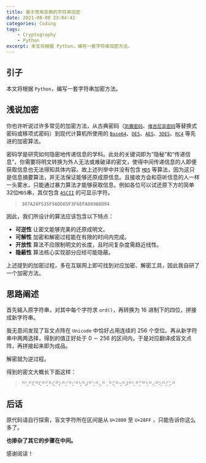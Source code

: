```yaml
---
title: 基于常用变换的字符串加密
date: 2021-08-08 23:04:42
categories: Coding
tags:
    - Cryptography
    - Python
excerpt: 本文将根据 Python，编写一套字符串加密方法。
---
```


## 引子

本文将根据 `Python`，编写一套字符串加密方法。

## 浅说加密

你也许听说过许多常见的加密方法，从古典密码（[`凯撒密码`](https://zh.wikipedia.org/wiki/%E5%87%B1%E6%92%92%E5%AF%86%E7%A2%BC)、[`维吉尼亚密码`](https://zh.wikipedia.org/wiki/%E7%BB%B4%E5%90%89%E5%B0%BC%E4%BA%9A%E5%AF%86%E7%A0%81)等替换式密码或移项式密码）到现代计算机所使用的 [`Base64`](https://zh.wikipedia.org/wiki/Base64)、[`DES`](https://zh.wikipedia.org/wiki/AES%E6%8C%87%E4%BB%A4%E9%9B%86)、[`AES`](https://zh.wikipedia.org/wiki/AES%E6%8C%87%E4%BB%A4%E9%9B%86)、[`3DES`](https://zh.wikipedia.org/wiki/3DES)、[`RC4`](https://zh.wikipedia.org/wiki/RC4) 等先进的加密算法。

密码学是研究如何隐密地传递信息的学科。此处的关键词即为“隐秘”和“传递信息”，你需要将明文转换为外人无法或难破译的密文，使得中间传递信息的人即便获取信息也无法得知具体内容。故上述列举中并没有包含 [`MD5`](https://zh.wikipedia.org/wiki/MD5) 等算法，因为这只是信息摘要算法，并无法保证能够还原成原信息。且接收方会和窃听信息的人一样一头雾水，只能通过暴力算法才能够获取信息。例如各位可以试还原下方的简单32位`MD5`串，其仅包含 [`ASCII`](https://zh.wikipedia.org/wiki/ASCII) 的可显示字符。

> `307A24F535F56DD65F3F6EFA88988D94`

因此，我们所设计的算法应该包含以下特点：

- **可逆性** 让密文能够完美的还原成明文。
- **可解性** 加密和解密过程能在有限的时间内完成。
- **开放性** 算法不应限制明文的长度，且时间复杂度需趋近线性。
- **隐蔽性** 算法核心实现部分应经可能隐蔽。

上述提到的加密过程，多在互联网上即可找到对应加密、解密工具，因此我自研了一个加密方法。

## 思路阐述

首先输入原字符串，对其中每个字符求 `ord()`，再转换为 $16$ 进制下的四位，拼接成新字符串。

我无意间发现了盲文点阵在 `Unicode` 中恰好占用连续的 $256$ 个空位。再从新字符串中两两选择，得到的值正好处于 $0\sim 256$ 的区间内，于是对应翻译成盲文点阵，再拼接起来即为成品。

解密就为逆过程。

得到的密文大概长下面这样：

> `⠛⢃⠛⢏⠛⢏⠛⢋⠛⢎⠛⡕⠛⡊⠛⡊⠛⢓⠛⡼⠛⢑⠛⢄⠛⢀⠛⢍⠛⢒⠛⡼⠛⢃⠛⡉⠛⢓⠛⢔⠛⢕⠛⡊⡡⠛`

## 后话

原代码请自行探索，盲文字符所在区间是从 `U+2800` 至 `U+28FF` ，只能告诉你这么多了。

**也掺杂了其它的步骤在中间。**

感谢阅读！
